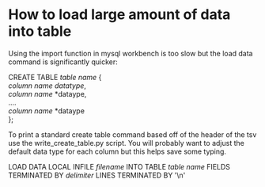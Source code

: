 # How to load large amount of data into table

Using the import function in mysql workbench is too slow but the 
load data command is significantly quicker:             

CREATE TABLE *table name* {          
    *column name* *datatype*,    
    *column name* *dataype,        
    ....                    
    *column name* *dataype                    
};               
                
To print a standard create table command based off of the header of the
tsv use the write_create_table.py script. You will probably want to adjust
the default data type for each column  but this helps save some typing.

LOAD DATA LOCAL INFILE *filename*
INTO TABLE *table name*
FIELDS TERMINATED BY *delimiter*
LINES TERMINATED BY '\n' 
